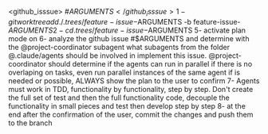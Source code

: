 <github_isssue> #$ARGUMENTS
</github_isssue>
1- git worktree add ./.trees/feature-issue-$ARGUMENTS -b feature-issue-$ARGUMENTS
2- cd .trees/feature-issue-$ARGUMENTS
5- activate plan mode on
6- analyze the github issue #$ARGUMENTS and determine with the @project-coordinator subagent what subagents from the folder @.claude/agents should be involved in implement this issue. @project-coordinator should determine if the agents can run in parallel if there is no overlaping on tasks, even run parallel instances of the same agent if is needed or possible, ALWAYS show the plan to the user to confirm
7- Agents must work in TDD, functionality by functionality, step by step. Don't create the full set of test and then the full functionality code, decouple the functionality in small pieces and test then develop step by step
8- at the end after the confirmation of the user, commit the changes and push them to the branch
